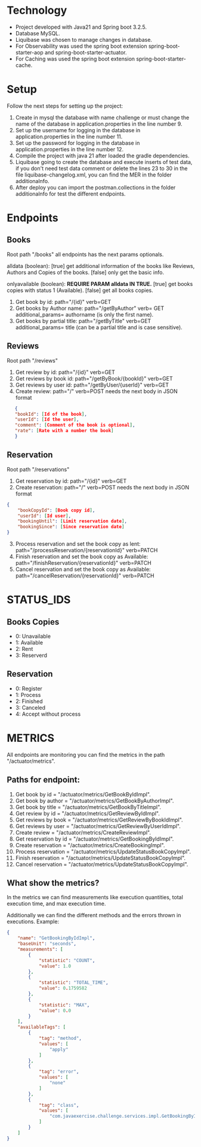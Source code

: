 # Technology

- Project developed with Java21 and Spring boot 3.2.5.
- Database MySQL.
- Liquibase was chosen to manage changes in database.
- For Observability was used the spring boot extension spring-boot-starter-aop and spring-boot-starter-actuator.
- For Caching was used the spring boot extension spring-boot-starter-cache.

# Setup
 Follow the next steps for setting up the project:
1. Create in mysql the database with name challenge or must change the name of the database in 
application.properties in the line number 9.
2. Set up the username for logging in the database in application.properties in the line number 11.
3. Set up the password for logging in the database in application.properties in the line number 12.
4. Compile the project with java 21 after loaded the gradle dependencies.
5. Liquibase going to create the database and execute inserts of test data, if you don't need
test data comment or delete the lines 23 to 30 in the file liquibase-changelog.xml, you can find the MER in the folder additionalnfo.
6. After deploy you can import the postman.collections in the folder additionalnfo for test the different endpoints.

# Endpoints

## Books
Root path "/books" all endpoints has the next params optionals.

alldata (boolean): 
[true] get additional information of the books like Reviews, Authors and Copies of the books.
[false] only get the basic info.

onlyavailable (boolean): **REQUIRE PARAM alldata IN TRUE.**
[true] get books copies with status 1 (Available).
[false] get all books copies.

1. Get book by id: path="/{id}" verb=GET
2. Get books by Author name: path="/getByAuthor" verb= GET additional_params= authorname (is only the first name).
3. Get books by partial title: path="/getByTitle" verb=GET additional_params= title (can be a partial title and is case sensitive).

## Reviews
Root path "/reviews"

1. Get review by id: path="/{id}" verb=GET
2. Get reviews by book id: path="/getByBook/{bookId}" verb=GET
3. Get reviews by user id: path="/getByUser/{userId}" verb=GET
4. Create review: path="/" verb=POST needs the next body in JSON format
```json   
   {
   "bookId": [Id of the book],
   "userId": [Id the user],
   "comment": [Comment of the book is optional],
   "rate": [Rate with a number the book]
   }
```

## Reservation
Root path "/reservations"

1. Get reservation by id: path="/{id}" verb=GET
2. Create reservation: path="/" verb=POST needs the next body in JSON format
```json
{
    "bookCopyId": [Book copy id],
    "userId": [Id user],
    "bookingUntil": [Limit reservation date],
    "bookingSince": [Since reservation date]
}
```
3. Process reservation and set the book copy as lent: path="/processReservation/{reservationId}" verb=PATCH
4. Finish reservation and set the book copy as Available: path="/finishReservation/{reservationId}" verb=PATCH
5. Cancel reservation and set the book copy as Available: path="/cancelReservation/{reservationId}" verb=PATCH

# STATUS_IDS

## Books Copies

- 0: Unavailable
- 1: Available
- 2: Rent
- 3: Reserverd


## Reservation

- 0: Register
- 1: Process
- 2: Finished
- 3: Canceled
- 4: Accept without process


# METRICS

All endpoints are monitoring you can find the metrics in the path "/actuator/metrics".

## Paths for endpoint:

1. Get book by id = "/actuator/metrics/GetBookByIdImpl".
2. Get book by author = "/actuator/metrics/GetBookByAuthorImpl".
3. Get book by title = "/actuator/metrics/GetBookByTitleImpl".
4. Get review by id = "/actuator/metrics/GetReviewByIdImpl".
5. Get reviews by book = "/actuator/metrics/GetReviewByBookIdImpl".
6. Get reviews by user = "/actuator/metrics/GetReviewByUserIdImpl".
7. Create review = "/actuator/metrics/CreateReviewImpl".
8. Get reservation by id = "/actuator/metrics/GetBookingByIdImpl".
9. Create reservation = "/actuator/metrics/CreateBookingImpl".
10. Process reservation = "/actuator/metrics/UpdateStatusBookCopyImpl".
11. Finish reservation = "/actuator/metrics/UpdateStatusBookCopyImpl".
12. Cancel reservation = "/actuator/metrics/UpdateStatusBookCopyImpl".

## What show the metrics?

In the metrics we can find measurements like execution quantities, total execution time, and max execution time.

Additionally we can find the different methods and the errors thrown in executions.
Example:
```json
{
    "name": "GetBookingByIdImpl",
    "baseUnit": "seconds",
    "measurements": [
        {
            "statistic": "COUNT",
            "value": 1.0
        },
        {
            "statistic": "TOTAL_TIME",
            "value": 0.1759582
        },
        {
            "statistic": "MAX",
            "value": 0.0
        }
    ],
    "availableTags": [
        {
            "tag": "method",
            "values": [
                "apply"
            ]
        },
        {
            "tag": "error",
            "values": [
                "none"
            ]
        },
        {
            "tag": "class",
            "values": [
                "com.javaexercise.challenge.services.impl.GetBookingByIdImpl"
            ]
        }
    ]
}
```